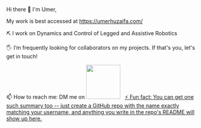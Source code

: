 Hi there 👋 I'm Umer,

My work is best accessed at https://umerhuzaifa.com/

⛏ I work on Dynamics and Control of Legged and Assistive Robotics

🖐 I’m frequently looking for collaborators on my projects. If that's you, let's get in touch!

📫 How to reach me: DM me on  <img src="https://img.shields.io/badge/linkedin-%230077B5.svg?&style=for-the-badge&logo=linkedin&logoColor=white" width="90"></a> &nbsp; <a href="https://linkedin.com/in/uhuzaifa">
⚡ Fun fact: You can get one such summary too -- just create a GitHub repo with the name exactly matching your username, and anything you write in the repo's README will show up here.
